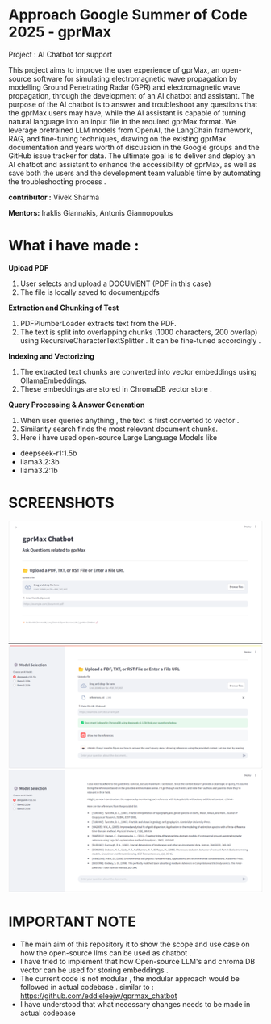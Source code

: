 
# Approach Google Summer of Code 2025 -  gprMax


Project :  AI Chatbot for support

This project aims to improve the user experience of gprMax, an open-source software for simulating electromagnetic wave propagation by modelling Ground Penetrating Radar (GPR) and electromagnetic wave propagation, through the development of an AI chatbot and assistant. The purpose of the AI chatbot is to answer and troubleshoot any questions that the gprMax users may have, while the AI assistant is capable of turning natural language into an input file in the required gprMax format. We leverage pretrained LLM models from OpenAI, the LangChain framework, RAG, and fine-tuning techniques, drawing on the existing gprMax documentation and years worth of discussion in the Google groups and the GitHub issue tracker for data. The ultimate goal is to deliver and deploy an AI chatbot and assistant to enhance the accessibility of gprMax, as well as save both the users and the development team valuable time by automating the troubleshooting process .


**contributor :** Vivek Sharma

**Mentors:** Iraklis Giannakis, Antonis Giannopoulos  





# What i have made :

**Upload PDF**

1. User selects and upload a DOCUMENT (PDF in this case)
2. The file is locally saved to document/pdfs


**Extraction and Chunking of Test**

1. PDFPlumberLoader extracts text from the PDF.
2. The text is split into overlapping chunks (1000 characters, 200 overlap) using RecursiveCharacterTextSplitter . It can be fine-tuned accordingly .


**Indexing and Vectorizing**

1. The extracted text chunks are converted into vector embeddings using OllamaEmbeddings.
2. These embeddings are stored in ChromaDB vector store .  


**Query Processing & Answer Generation**

1. When user queries anything , the text is first converted to vector . 
2. Similarity search finds the most relevant document chunks.
3. Here i have used open-source Large Language Models like 

- deepseek-r1:1.5b
- llama3.2:3b
- llama3.2:1b


# SCREENSHOTS

<img src='static\gprMax-AIBot1-UI.png' alt="ui">


<img src='static\gprMax-AIBot1.png' alt=''>


<img src='static\gprMax-AIBot1-Response.png' alt=''>




# IMPORTANT NOTE
- The main aim of this repository it to show the scope and use case on how the open-source llms can be used as chatbot . 
- I have tried to implement that how Open-source LLM's and chroma DB vector can be used for storing embeddings .
- The current code is not modular , the modular approach would be followed in actual codebase . 
similar to : https://github.com/eddieleejw/gprmax_chatbot
- I have understood that what necessary changes needs to be made in actual codebase 









